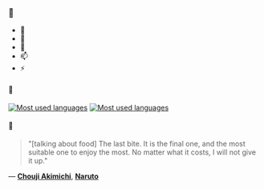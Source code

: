 ### 👋

- 🔭
- 🌱
- 💬
- 📫
- ⚡

#### 🧏

[![Most used languages](https://github-readme-stats-aynah.vercel.app/api/top-langs/?username=aynh&theme=solarized-dark&langs_count=6&layout=compact&hide_title=true)](https://github.com/anuraghazra/github-readme-stats#gh-dark-mode-only)
[![Most used languages](https://github-readme-stats-aynah.vercel.app/api/top-langs/?username=aynh&theme=solarized-light&langs_count=6&layout=compact&hide_title=true)](https://github.com/anuraghazra/github-readme-stats#gh-light-mode-only)

#### 💬

> "[talking about food] The last bite. It is the final one, and the most suitable one to enjoy the most. No matter what it costs, I will not give it up."

&mdash; [**Chouji Akimichi**](https://myanimelist.net/character.php?q=Chouji%20Akimichi&cat=character), [**Naruto**](https://myanimelist.net/search/all?q=Naruto&cat=all)
